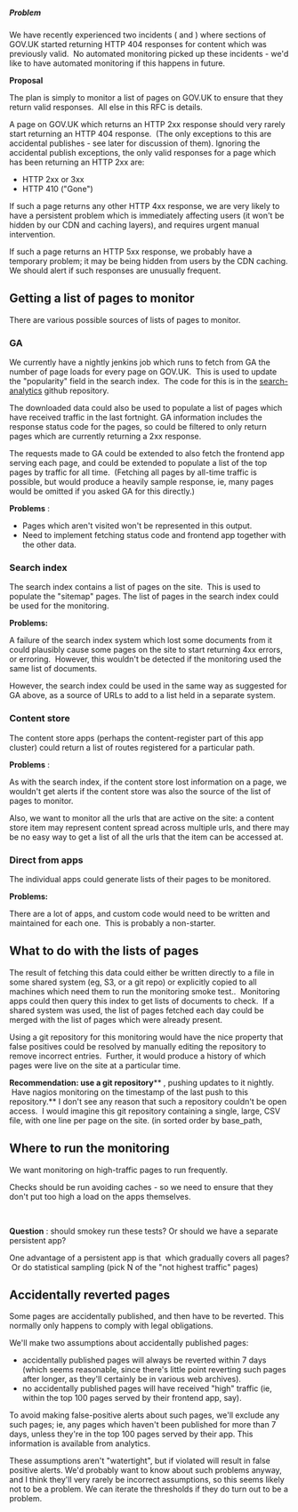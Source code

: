 ##### **Problem**

We have recently experienced two incidents ( and&nbsp;) where sections of GOV.UK started returning HTTP 404 responses for content which was previously valid. &nbsp;No automated monitoring picked up these incidents - we'd like to have automated monitoring if this happens in future.

**Proposal**

The plan is simply to monitor a list of pages on GOV.UK to ensure that they return valid responses. &nbsp;All else in this RFC is details.

A page on GOV.UK which returns an HTTP 2xx response should very rarely start returning an HTTP 404 response. &nbsp;(The only exceptions to this are accidental publishes - see later for discussion of them). Ignoring the accidental publish exceptions, the only valid responses for a page which has been returning an HTTP 2xx are:

- HTTP 2xx or 3xx
- HTTP 410 ("Gone")

If such a page returns any other HTTP 4xx response, we are very likely to have a persistent problem which is immediately affecting users (it won't be hidden by our CDN and caching layers), and requires urgent manual intervention.

If such a page returns an HTTP 5xx response, we probably have a temporary problem; it may be being hidden from users by the CDN caching. We should alert if such responses are unusually frequent.&nbsp;

## Getting a list of pages to monitor

There are various possible sources of lists of pages to monitor.

### GA

We currently have a nightly jenkins job which runs to fetch from GA the number of page loads for every page on GOV.UK. &nbsp;This is used to update the "popularity" field in the search index. &nbsp;The code for this is in the&nbsp;[search-analytics](https://github.com/alphagov/search-analytics) github repository.

The downloaded data could also be used to populate a list of pages which have received traffic in the last fortnight. GA information includes the response status code for the pages, so could be filtered to only return pages which are currently returning a 2xx response.

The requests made to GA could be extended to also fetch the frontend app serving each page, and could be extended to populate a list of the top pages by traffic for all time. &nbsp;(Fetching all pages by all-time traffic is possible, but would produce a heavily sample response, ie, many pages would be omitted if you asked GA for this directly.)

**Problems** :

- Pages which aren't visited won't be represented in this output.
- Need to implement fetching status code and frontend app together with the other data.

### Search index

The search index contains a list of pages on the site. &nbsp;This is used to populate the "sitemap" pages.&nbsp;The list of pages in the search index could be used for the monitoring.

**Problems:**

A failure of the search index system which lost some documents from it could plausibly cause some pages on the site to start returning 4xx errors, or erroring. &nbsp;However, this wouldn't be detected if the monitoring used the same list of documents.

However, the search index could be used in the same way as suggested for GA above, as a source of URLs to add to a list held in a separate system.

### Content store

The content store apps (perhaps the content-register part of this app cluster) could return a list of routes registered for a particular path.

**Problems** :

As with the search index, if the content store lost information on a page, we wouldn't get alerts if the content store was also the source of the list of pages to monitor.

Also, we want to monitor all the urls that are active on the site: a content store item may represent content spread across multiple urls, and there may be no easy way to get a list of all the urls that the item can be accessed at.

### Direct from apps

The individual apps could generate lists of their pages to be monitored.

**Problems:**

There are a lot of apps, and custom code would need to be written and maintained for each one. &nbsp;This is probably a non-starter.

## What to do with the lists of pages

The result of fetching this data could either be written directly to a file in some shared system (eg, S3, or a git repo) or explicitly copied to all machines which need them to run the monitoring smoke test.. &nbsp;Monitoring apps could then query this index to get lists of documents to check. &nbsp;If a shared system was used, the list of pages fetched each day could be merged with the list of pages which were already present.

Using a git repository for this monitoring would have the nice property that false positives could be resolved by manually editing the repository to remove incorrect entries. &nbsp;Further, it would produce a history of which pages were live on the site at a particular time.

**Recommendation: use a git repository**** , pushing updates to it nightly. &nbsp;Have nagios monitoring on the timestamp of the last push to this repository.** I don't see any reason that such a repository couldn't be open access. &nbsp;I would imagine this git repository containing a single, large, CSV file, with one line per page on the site. (in sorted order by base\_path,&nbsp;

## Where to run the monitoring

We want monitoring on high-traffic pages to run frequently.

Checks should be run avoiding caches - so we need to ensure that they don't put too high a load on the apps themselves.

&nbsp;

**Question** : should smokey run these tests?&nbsp;Or should we have a separate persistent app?

One advantage of a persistent app is that &nbsp;which gradually covers all pages? &nbsp;Or do statistical sampling (pick N of the "not highest traffic" pages)

## Accidentally reverted pages

Some pages are accidentally published, and then have to be reverted.&nbsp;This normally only happens to comply with legal obligations.

We'll make two assumptions about accidentally published pages:

- accidentally published pages will always be reverted within 7 days (which seems reasonable, since there's little point reverting such pages after longer, as they'll certainly be in various web archives).
- no accidentally published pages will have received "high" traffic (ie, within the top 100 pages served by their frontend app, say).

To avoid making false-positive alerts about such pages, we'll exclude any such pages; ie, any pages which haven't been published for more than 7 days, unless they're in the top 100 pages served by their app. This information is available from analytics.

These assumptions aren't "watertight", but if violated will result in false positive alerts. We'd probably want to know about such problems anyway, and I think they'll very rarely be incorrect assumptions, so this seems likely not to be a problem. We can iterate the thresholds if they do turn out to be a problem.

&nbsp;

&nbsp;

&nbsp;

